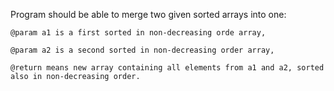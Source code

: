 Program should be able to merge two given sorted arrays into one:

```
@param a1 is a first sorted in non-decreasing orde array,

@param a2 is a second sorted in non-decreasing order array,

@return means new array containing all elements from a1 and a2, sorted also in non-decreasing order.
```
